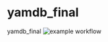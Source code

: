 # yamdb_final
yamdb_final
![example workflow](https://github.com/ilyaryk/yamdb_final/.github/workflows/yamdb_workflow.yml/badge.svg)
